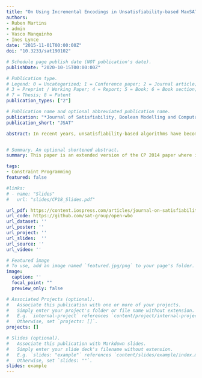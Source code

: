 ```yaml
---
title: "On Using Incremental Encodings in Unsatisfiability-based MaxSAT Solving"
authors:
- Ruben Martins
- admin
- Vasco Manquinho
- Ines Lynce
date: "2015-11-01T00:00:00Z"
doi: "10.3233/sat190102"

# Schedule page publish date (NOT publication's date).
publishDate: "2020-10-15T00:00:00Z"

# Publication type.
# Legend: 0 = Uncategorized; 1 = Conference paper; 2 = Journal article;
# 3 = Preprint / Working Paper; 4 = Report; 5 = Book; 6 = Book section;
# 7 = Thesis; 8 = Patent
publication_types: ["2"]

# Publication name and optional abbreviated publication name.
publication: "*Journal of Satisfiability, Boolean Modelling and Computation* (9)"
publication_short: "JSAT"

abstract: In recent years, unsatisfiability-based algorithms have become prevalent as state of the art for solving industrial instances of Maximum Satisfiability (MaxSAT). These algorithms perform a succession of unsatisfiable SAT solver calls until an optimal solution is found. In several of these algorithms, cardinality or pseudo-Boolean constraints are extended between iterations. However, in most cases, the formula provided to the SAT solver in each iteration must be rebuilt and no knowledge is reused from one iteration to the next.  This paper describes how to implement incremental unsatisfiability-based algorithms for MaxSAT. In particular, we detail and analyze our implementation of the MSU3 algorithm in the open-wbo framework that performed remarkably well in the MaxSAT Evaluation of 2014. Furthermore, we also propose to extend incrementality to weighted MaxSAT through an incremental encoding of pseudo-Boolean constraints. The experimental results show that the performance of MaxSAT algorithms can be greatly improved by exploiting the learned information and maintaining the internal state of the SAT solver between iterations. Finally, the proposed incremental encodings of cardinality and pseudo-Boolean constraints are not exclusive for MaxSAT usage and can be used in other domains.   


# Summary. An optional shortened abstract.
summary: This paper is an extended version of the CP 2014 paper where incremental encoding is extended to weighted MaxSAT.

tags:
- Constraint Programming
featured: false

#links:
# - name: "Slides"
#   url: "slides/CP18_Slides.pdf"

url_pdf: https://content.iospress.com/articles/journal-on-satisfiability-boolean-modeling-and-computation/sat190102
url_code: https://github.com/sat-group/open-wbo
url_dataset: ''
url_poster: ''
url_project: ''
url_slides:  ''
url_source: ''
url_video: ''

# Featured image
# To use, add an image named `featured.jpg/png` to your page's folder. 
image:
  caption: ''
  focal_point: ""
  preview_only: false

# Associated Projects (optional).
#   Associate this publication with one or more of your projects.
#   Simply enter your project's folder or file name without extension.
#   E.g. `internal-project` references `content/project/internal-project/index.md`.
#   Otherwise, set `projects: []`.
projects: []

# Slides (optional).
#   Associate this publication with Markdown slides.
#   Simply enter your slide deck's filename without extension.
#   E.g. `slides: "example"` references `content/slides/example/index.md`.
#   Otherwise, set `slides: ""`.
slides: example
---
```


